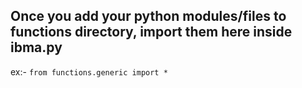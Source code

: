 ## Once you add your python modules/files to functions directory, import them here inside ibma.py
ex:- `from functions.generic import *`